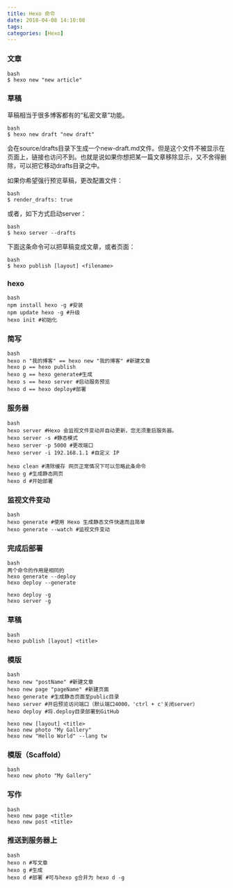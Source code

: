 ```yaml
---
title: Hexo 命令
date: 2018-04-08 14:10:08
tags:
categories: [Hexo]
---
```


### 文章
```
bash
$ hexo new "new article"
```

### 草稿
草稿相当于很多博客都有的“私密文章”功能。
```
bash
$ hexo new draft "new draft"
```

会在source/drafts目录下生成一个new-draft.md文件。但是这个文件不被显示在页面上，链接也访问不到。也就是说如果你想把某一篇文章移除显示，又不舍得删除，可以把它移动drafts目录之中。

如果你希望强行预览草稿，更改配置文件：
```
bash
$ render_drafts: true
```

或者，如下方式启动server：
```
bash
$ hexo server --drafts
```

下面这条命令可以把草稿变成文章，或者页面：
```
bash
$ hexo publish [layout] <filename>
```

### hexo
```
bash
npm install hexo -g #安装  
npm update hexo -g #升级  
hexo init #初始化
```

### 简写
```
bash
hexo n "我的博客" == hexo new "我的博客" #新建文章
hexo p == hexo publish
hexo g == hexo generate#生成
hexo s == hexo server #启动服务预览
hexo d == hexo deploy#部署
```

### 服务器
```
bash
hexo server #Hexo 会监视文件变动并自动更新，您无须重启服务器。
hexo server -s #静态模式
hexo server -p 5000 #更改端口
hexo server -i 192.168.1.1 #自定义 IP

hexo clean #清除缓存 网页正常情况下可以忽略此条命令
hexo g #生成静态网页
hexo d #开始部署
```

### 监视文件变动
```
bash
hexo generate #使用 Hexo 生成静态文件快速而且简单
hexo generate --watch #监视文件变动
```

### 完成后部署
```
bash
两个命令的作用是相同的
hexo generate --deploy
hexo deploy --generate

hexo deploy -g
hexo server -g
```

### 草稿
```
bash
hexo publish [layout] <title>
```

### 模版
```
bash
hexo new "postName" #新建文章
hexo new page "pageName" #新建页面
hexo generate #生成静态页面至public目录
hexo server #开启预览访问端口（默认端口4000，'ctrl + c'关闭server）
hexo deploy #将.deploy目录部署到GitHub

hexo new [layout] <title>
hexo new photo "My Gallery"
hexo new "Hello World" --lang tw
```

### 模版（Scaffold）
```
bash
hexo new photo "My Gallery"
```

### 写作
```
bash
hexo new page <title>
hexo new post <title>
```

### 推送到服务器上
```
bash
hexo n #写文章
hexo g #生成
hexo d #部署 #可与hexo g合并为 hexo d -g
```

